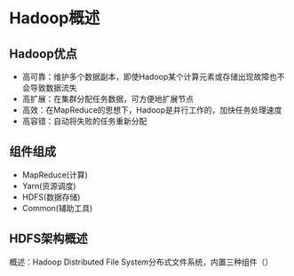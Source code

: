 # Hadoop概述
## Hadoop优点
- 高可靠：维护多个数据副本，即使Hadoop某个计算元素或存储出现故障也不会导致数据流失
- 高扩展：在集群分配任务数据，可方便地扩展节点
- 高效：在MapReduce的思想下，Hadoop是并行工作的，加快任务处理速度
- 高容错：自动将失败的任务重新分配

## 组件组成
- MapReduce(计算)
- Yarn(资源调度)
- HDFS(数据存储)
- Common(辅助工具)

## HDFS架构概述
概述：Hadoop Distributed File System分布式文件系统，内置三种组件（）
